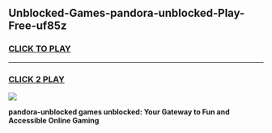 
## Unblocked-Games-pandora-unblocked-Play-Free-uf85z
<h3>
<a href="https://premium76.site?title=pandora-unblocked&ref=10A">CLICK TO PLAY</a></h3>
<hr>

<h3>
<a href="https://premium76.site?title=pandora-unblocked&ref=10A">CLICK 2 PLAY</a>
  
</h3>

<a href="https://premium76.site?title=pandora-unblocked&ref=10A"><img src="https://clearcache.store/games.png"></a>


**pandora-unblocked games unblocked: Your Gateway to Fun and Accessible Online Gaming**
